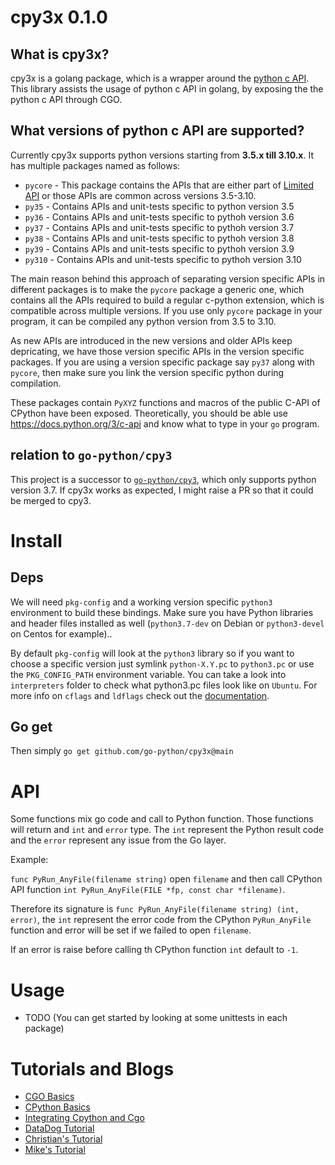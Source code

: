 # cpy3x 0.1.0

## What is cpy3x?

cpy3x is a golang package, which is a wrapper around the [python c API](https://docs.python.org/3/c-api). This library assists the usage of python c API in golang, by exposing the the python c API through CGO.

## What versions of python c API are supported?

Currently cpy3x supports python versions starting from **3.5.x till 3.10.x**. It has multiple packages named as follows:

- ``pycore`` - This package contains the APIs that are either part of [Limited API](https://docs.python.org/3/c-api/stable.html#stable-abi-list) or those APIs are common across versions 3.5-3.10.
- ``py35`` - Contains APIs and unit-tests specific to python version 3.5
- ``py36`` - Contains APIs and unit-tests specific to pythoh version 3.6
- ``py37`` - Contains APIs and unit-tests specific to pythoh version 3.7
- ``py38`` - Contains APIs and unit-tests specific to pythoh version 3.8
- ``py39`` - Contains APIs and unit-tests specific to pythoh version 3.9
- ``py310`` - Contains APIs and unit-tests specific to pythoh version 3.10

The main reason behind this approach of separating version specific APIs in different packages is to make the ``pycore`` package a generic one, which contains all the APIs required to build a regular c-python extension, which is compatible across multiple versions. If you use only ``pycore`` package in your program, it can be compiled any python version from 3.5 to 3.10.

As new APIs are introduced in the new versions and older APIs keep depricating, we have those version specific APIs in the version specific packages. If you are using a version specific package say ``py37`` along with ``pycore``, then make sure you link the version specific python during compilation.

These packages contain ``PyXYZ`` functions and macros of the public C-API of CPython have been
exposed. Theoretically, you should be able use https://docs.python.org/3/c-api
and know what to type in your ``go`` program.

## relation to `go-python/cpy3`

This project is a successor to [`go-python/cpy3`](https://github.com/go-python/cpy3), which only supports python version 3.7. If cpy3x works as expected, I might raise a PR so that it could be merged to cpy3. 

# Install

## Deps

We will need `pkg-config` and a working version specific `python3` environment to build these
bindings. Make sure you have Python libraries and header files installed as
well (`python3.7-dev` on Debian or `python3-devel` on Centos for example)..

By default `pkg-config` will look at the `python3` library so if you want to
choose a specific version just symlink `python-X.Y.pc` to `python3.pc` or use
the `PKG_CONFIG_PATH` environment variable. You can take a look into ``interpreters`` folder to check what python3.pc files look like on ``Ubuntu``. For more info on ``cflags`` and ``ldflags`` check out the [documentation](https://docs.python.org/3/extending/embedding.html#compiling-and-linking-under-unix-like-systems). 

## Go get

Then simply `go get github.com/go-python/cpy3x@main`

# API

Some functions mix go code and call to Python function. Those functions will
return and `int` and `error` type. The `int` represent the Python result code
and the `error` represent any issue from the Go layer.

Example:

`func PyRun_AnyFile(filename string)` open `filename` and then call CPython API
function `int PyRun_AnyFile(FILE *fp, const char *filename)`.

Therefore its signature is `func PyRun_AnyFile(filename string) (int, error)`,
the `int` represent the error code from the CPython `PyRun_AnyFile` function
and error will be set if we failed to open `filename`.

If an error is raise before calling th CPython function `int` default to `-1`.

# Usage 

- TODO (You can get started by looking at some unittests in each package)

# Tutorials and Blogs

- [CGO Basics](https://jshiwam.github.io/go-c-python/2022/08/07/gotoc.html)
- [CPython Basics](https://jshiwam.github.io/go-c-python/2022/08/31/ctopy.html)
- [Integrating Cpython and Cgo](https://jshiwam.github.io/go-c-python/2022/09/11/gotopy.html)
- [DataDog Tutorial](https://www.datadoghq.com/blog/engineering/cgo-and-python/)
- [Christian's Tutorial](https://poweruser.blog/embedding-python-in-go-338c0399f3d5)
- [Mike's Tutorial](https://www.ardanlabs.com/blog/2020/09/using-python-memory.html)

